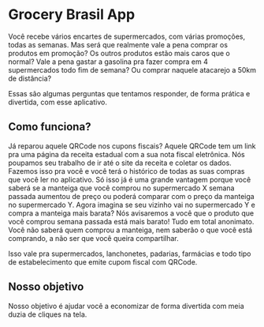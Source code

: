 # Grocery Brasil App

Você recebe vários encartes de supermercados, com várias promoções, todas as semanas.
Mas será que realmente vale a pena comprar os produtos em promoção?
Os outros produtos estão mais caros que o normal?
Vale a pena gastar a gasolina pra fazer compra em 4 supermercados todo fim de semana? Ou comprar naquele atacarejo a 50km de distância?

Essas são algumas perguntas que tentamos responder, de forma prática e divertida, com esse aplicativo.


## Como funciona?

Já reparou aquele QRCode nos cupons fiscais? Aquele QRCode tem um link pra uma página da receita estadual com a sua nota fiscal eletrônica.
Nós poupamos seu trabalho de ir até o site da receita e coletar os dados. Fazemos isso pra você e você terá o histórico de todas as suas compras que você ler no aplicativo.
Só isso já é uma grande vantagem porque você saberá se a manteiga que você comprou no supermercado X semana passada aumentou de preço ou poderá comparar com o preço da manteiga no supermercado Y.
Agora imagina se seu vizinho vai no supermercado Y e compra a manteiga mais barata? Nós avisaremos a você que o produto que você comprou semana passada está mais barato! Tudo em total anonimato. Você não saberá quem comprou a manteiga, nem saberão o que você está comprando, a não ser que você queira compartilhar.

Isso vale pra supermercados, lanchonetes, padarias, farmácias e todo tipo de estabelecimento que emite cupom fiscal com QRCode.

## Nosso objetivo
Nosso objetivo é ajudar você a economizar de forma divertida com meia duzia de cliques na tela.
